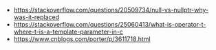 - https://stackoverflow.com/questions/20509734/null-vs-nullptr-why-was-it-replaced
- https://stackoverflow.com/questions/25060413/what-is-operator-t-where-t-is-a-template-parameter-in-c
- https://www.cnblogs.com/porter/p/3611718.html
